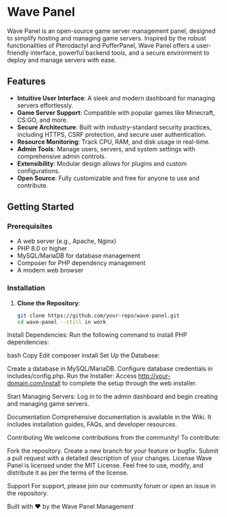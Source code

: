 # Wave Panel

Wave Panel is an open-source game server management panel, designed to simplify hosting and managing game servers. Inspired by the robust functionalities of Pterodactyl and PufferPanel, Wave Panel offers a user-friendly interface, powerful backend tools, and a secure environment to deploy and manage servers with ease.

## Features
- **Intuitive User Interface**: A sleek and modern dashboard for managing servers effortlessly.
- **Game Server Support**: Compatible with popular games like Minecraft, CS:GO, and more.
- **Secure Architecture**: Built with industry-standard security practices, including HTTPS, CSRF protection, and secure user authentication.
- **Resource Monitoring**: Track CPU, RAM, and disk usage in real-time.
- **Admin Tools**: Manage users, servers, and system settings with comprehensive admin controls.
- **Extensibility**: Modular design allows for plugins and custom configurations.
- **Open Source**: Fully customizable and free for anyone to use and contribute.

## Getting Started

### Prerequisites
- A web server (e.g., Apache, Nginx)
- PHP 8.0 or higher
- MySQL/MariaDB for database management
- Composer for PHP dependency management
- A modern web browser

### Installation
1. **Clone the Repository**:
   ```bash
   git clone https://github.com/your-repo/wave-panel.git
   cd wave-panel --still in work 
Install Dependencies: Run the following command to install PHP dependencies:

bash
Copy
Edit
composer install
Set Up the Database:

Create a database in MySQL/MariaDB.
Configure database credentials in includes/config.php.
Run the Installer: Access http://your-domain.com/install to complete the setup through the web installer.

Start Managing Servers: Log in to the admin dashboard and begin creating and managing game servers.

Documentation
Comprehensive documentation is available in the Wiki. It includes installation guides, FAQs, and developer resources.

Contributing
We welcome contributions from the community! To contribute:

Fork the repository.
Create a new branch for your feature or bugfix.
Submit a pull request with a detailed description of your changes.
License
Wave Panel is licensed under the MIT License. Feel free to use, modify, and distribute it as per the terms of the license.

Support
For support, please join our community forum or open an issue in the repository.

Built with ❤️ by the Wave Panel Management
